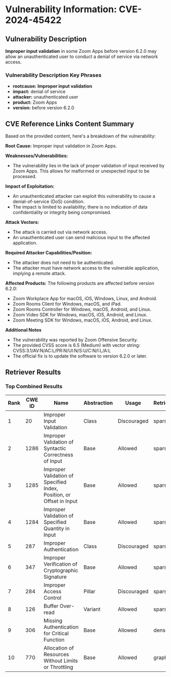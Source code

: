# Vulnerability Information: CVE-2024-45422

## Vulnerability Description
**Improper input validation** in some Zoom Apps before version 6.2.0 may allow an unauthenticated user to conduct a denial of service via network access.

### Vulnerability Description Key Phrases
- **rootcause:** **Improper input validation**
- **impact:** denial of service
- **attacker:** unauthenticated user
- **product:** Zoom Apps
- **version:** before version 6.2.0

## CVE Reference Links Content Summary
Based on the provided content, here's a breakdown of the vulnerability:

**Root Cause:** Improper input validation in Zoom Apps.

**Weaknesses/Vulnerabilities:**
*   The vulnerability lies in the lack of proper validation of input received by Zoom Apps. This allows for malformed or unexpected input to be processed.

**Impact of Exploitation:**
*   An unauthenticated attacker can exploit this vulnerability to cause a denial-of-service (DoS) condition.
*   The impact is limited to availability; there is no indication of data confidentiality or integrity being compromised.

**Attack Vectors:**
*   The attack is carried out via network access.
*   An unauthenticated user can send malicious input to the affected application.

**Required Attacker Capabilities/Position:**
*   The attacker does not need to be authenticated.
*   The attacker must have network access to the vulnerable application, implying a remote attack.

**Affected Products:**
The following products are affected before version 6.2.0:
*   Zoom Workplace App for macOS, iOS, Windows, Linux, and Android.
*   Zoom Rooms Client for Windows, macOS, and iPad.
*   Zoom Rooms Controller for Windows, macOS, Android, and Linux.
*   Zoom Video SDK for Windows, macOS, iOS, Android, and Linux.
*   Zoom Meeting SDK for Windows, macOS, iOS, Android, and Linux.

**Additional Notes**
*   The vulnerability was reported by Zoom Offensive Security.
*   The provided CVSS score is 6.5 (Medium) with vector string: CVSS:3.1/AV:N/AC:L/PR:N/UI:N/S:U/C:N/I:L/A:L
*   The official fix is to update the software to version 6.2.0 or later.

## Retriever Results

### Top Combined Results

| Rank | CWE ID | Name | Abstraction | Usage  | Retrievers | Individual Scores |
|------|--------|------|-------------|-------|------------|-------------------|
| 1 | 20 | Improper Input Validation | Class | Discouraged | sparse | 0.169 |
| 2 | 1286 | Improper Validation of Syntactic Correctness of Input | Base | Allowed | sparse | 0.155 |
| 3 | 1285 | Improper Validation of Specified Index, Position, or Offset in Input | Base | Allowed | sparse | 0.152 |
| 4 | 1284 | Improper Validation of Specified Quantity in Input | Base | Allowed | sparse | 0.152 |
| 5 | 287 | Improper Authentication | Class | Discouraged | sparse | 0.151 |
| 6 | 347 | Improper Verification of Cryptographic Signature | Base | Allowed | sparse | 0.145 |
| 7 | 284 | Improper Access Control | Pillar | Discouraged | sparse | 0.144 |
| 8 | 126 | Buffer Over-read | Variant | Allowed | sparse | 0.144 |
| 9 | 306 | Missing Authentication for Critical Function | Base | Allowed | dense | 0.550 |
| 10 | 770 | Allocation of Resources Without Limits or Throttling | Base | Allowed | graph | 0.002 |

